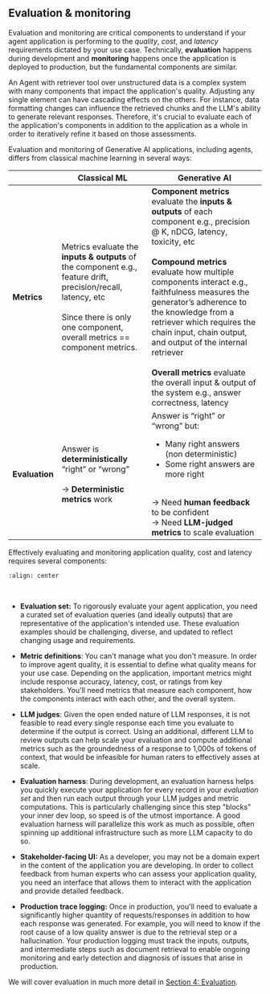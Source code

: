 ## Evaluation & monitoring

Evaluation and monitoring are critical components to understand if your agent application is performing to the *quality*, *cost*, and *latency* requirements dictated by your use case.  Technically, **evaluation** happens during development and **monitoring** happens once the application is deployed to production, but the fundamental components are similar.

An Agent with retriever tool over unstructured data is a complex system with many components that impact the application's quality. Adjusting any single element can have cascading effects on the others. For instance, data formatting changes can influence the retrieved chunks and the LLM's ability to generate relevant responses. Therefore, it's crucial to evaluate each of the application's components in addition to the application as a whole in order to iteratively refine it based on those assessments.

Evaluation and monitoring of Generative AI applications, including agents, differs from classical machine learning in several ways:
  
|  | Classical ML | Generative AI | 
|---------|---------|---------|
| **Metrics** | Metrics evaluate the __inputs & outputs__ of the component e.g., feature drift, precision/recall, latency, etc <br/><br/> Since there is only one component, overall metrics == component metrics. | __Component metrics__ evaluate the __inputs & outputs__ of each component e.g., precision @ K, nDCG, latency, toxicity, etc <br/><br/>__Compound metrics__ evaluate how multiple components interact e.g., faithfulness measures the generator’s adherence to the knowledge from a retriever which requires the chain input, chain output, and output of the internal retriever<br/><br/>__Overall metrics__ evaluate the overall input & output of the system e.g., answer correctness, latency |
| **Evaluation** | Answer is __deterministically__ “right” or “wrong” <br/><br/> → __Deterministic metrics__ work | Answer is “right” or “wrong” but: <br/><ul><li>Many right answers (non deterministic)</li><li>Some right answers are more right</li></ul><br/>→ Need __human feedback__ to be confident<br/>→ Need __LLM-judged metrics__ to scale evaluation<br/> |

Effectively evaluating and monitoring application quality, cost and latency requires several components:


```{image} ../images/2-fundamentals-unstructured/4_img.png
:align: center
```
<br/>

- **Evaluation set:** To rigorously evaluate your agent application, you need a curated set of evaluation queries (and ideally outputs) that are representative of the application's intended use. These evaluation examples should be challenging, diverse, and updated to reflect changing usage and requirements.

- **Metric definitions**: You can't manage what you don't measure. In order to improve agent quality, it is essential to define what quality means for your use case. Depending on the application, important metrics might include response accuracy, latency, cost, or ratings from key stakeholders.  You'll need metrics that measure each component, how the components interact with each other, and the overall system.

- **LLM judges**: Given the open ended nature of LLM responses, it is not feasible to read every single response each time you evaluate to determine if the output is correct.  Using an additional, different LLM to review outputs can help scale your evaluation and compute additional metrics such as the groundedness of a response to 1,000s of tokens of context, that would be infeasible for human raters to effectively asses at scale.

- **Evaluation harness**: During development, an evaluation harness helps you quickly execute your application for every record in your *evaluation set* and then run each output through your LLM judges and metric computations.  This is particularly challenging since this step "blocks" your inner dev loop, so speed is of the utmost importance.  A good evaluation harness will parallelize this work as much as possible, often spinning up additional infrastructure such as more LLM capacity to do so.

- **Stakeholder-facing UI:** As a developer, you may not be a domain expert in the content of the application you are developing. In order to collect feedback from human experts who can assess your application quality, you need an interface that allows them to interact with the application and provide detailed feedback.

- **Production trace logging:** Once in production, you'll need to evaluate a significantly higher quantity of requests/responses in addition to how each response was generated.  For example, you will need to  know if the root cause of a low quality answer is due to the retrieval step or a hallucination. Your production logging must track the inputs, outputs, and intermediate steps such as document retrieval to enable ongoing monitoring and early detection and diagnosis of issues that arise in production.

We will cover evaluation in much more detail in [Section 4: Evaluation](/nbs/4-evaluation).

